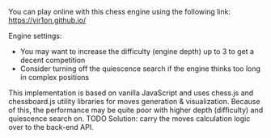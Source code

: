 You can play online with this chess engine using the following link: https://vir1on.github.io/

Engine settings:
- You may want to increase the difficulty (engine depth) up to 3 to get a decent competition
- Consider turning off the quiescence search if the engine thinks too long in complex positions

This implementation is based on vanilla JavaScript and uses chess.js and chessboard.js utility libraries for moves generation & visualization.
Because of this, the performance may be quite poor with higher depth (difficulty) and quiescence search on.
TODO Solution: carry the moves calculation logic over to the back-end API.
